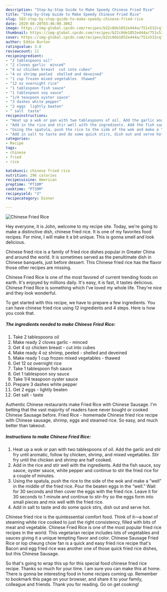 ```yaml
---
description: "Step-by-Step Guide to Make Speedy Chinese Fried Rice"
title: "Step-by-Step Guide to Make Speedy Chinese Fried Rice"
slug: 583-step-by-step-guide-to-make-speedy-chinese-fried-rice
date: 2020-08-20T03:46:09.306Z
image: https://img-global.cpcdn.com/recipes/b22c0de1852e444a/751x532cq70/chinese-fried-rice-recipe-main-photo.jpg
thumbnail: https://img-global.cpcdn.com/recipes/b22c0de1852e444a/751x532cq70/chinese-fried-rice-recipe-main-photo.jpg
cover: https://img-global.cpcdn.com/recipes/b22c0de1852e444a/751x532cq70/chinese-fried-rice-recipe-main-photo.jpg
author: Eddie Burton
ratingvalue: 3.8
reviewcount: 11
recipeingredient:
- "2 tablespoons oil"
- "2 cloves garlic  minced"
- "4 oz chicken breast  cut into cubes"
- "4 oz shrimp peeled  shelled and deveined"
- "1 cup frozen mixed vegetables  thawed"
- "12 oz overnight rice"
- "1 tablespoon fish sauce"
- "1 tablespoon soy sauce"
- "1/4 teaspoon oyster sauce"
- "3 dashes white pepper"
- "2 eggs  lightly beaten"
- " salt  taste"
recipeinstructions:
- "Heat up a wok or pan with two tablespoons of oil. Add the garlic and stir fry until aromatic, follow by chicken, shrimp, and mixed vegetables. Stir fry until the chicken and shrimp are half cooked."
- "Add in the rice and stir well with the ingredients. Add the fish sauce, soy sauce, oyster sauce, white pepper and continue to stir the fried rice for a couple of minutes."
- "Using the spatula, push the rice to the side of the wok and make a “well” in the middle of the fried rice. Pour the beaten eggs in the “well.” Wait for 30 seconds and then cover the eggs with the fried rice. Leave it for 30 seconds to 1 minute and continue to stir-fry so the eggs form into small pieces and mix well with the fried rice."
- "Add in salt to taste and do some quick stirs, dish out and serve hot."
categories:
- Recipe
tags:
- chinese
- fried
- rice

katakunci: chinese fried rice 
nutrition: 296 calories
recipecuisine: American
preptime: "PT10M"
cooktime: "PT39M"
recipeyield: "3"
recipecategory: Dinner

---
```



![Chinese Fried Rice](https://img-global.cpcdn.com/recipes/b22c0de1852e444a/751x532cq70/chinese-fried-rice-recipe-main-photo.jpg)

Hey everyone, it is John, welcome to my recipe site. Today, we're going to make a distinctive dish, chinese fried rice. It is one of my favorites food recipes. For mine, I will make it a bit unique. This is gonna smell and look delicious.

Chinese fried rice is a family of fried rice dishes popular in Greater China and around the world. It is sometimes served as the penultimate dish in Chinese banquets, just before dessert. This Chinese fried rice has the flavor those other recipes are missing.

Chinese Fried Rice is one of the most favored of current trending foods on earth. It's enjoyed by millions daily. It's easy, it is fast, it tastes delicious. Chinese Fried Rice is something which I've loved my whole life. They're nice and they look wonderful.


To get started with this recipe, we have to prepare a few ingredients. You can have chinese fried rice using 12 ingredients and 4 steps. Here is how you cook that.

<!--inarticleads1-->

##### The ingredients needed to make Chinese Fried Rice:

1. Take 2 tablespoons oil
1. Make ready 2 cloves garlic - minced
1. Get 4 oz chicken breast - cut into cubes
1. Make ready 4 oz shrimp, peeled - shelled and deveined
1. Make ready 1 cup frozen mixed vegetables - thawed
1. Get 12 oz overnight rice
1. Take 1 tablespoon fish sauce
1. Get 1 tablespoon soy sauce
1. Take 1/4 teaspoon oyster sauce
1. Prepare 3 dashes white pepper
1. Get 2 eggs - lightly beaten
1. Get  salt - taste


Authentic Chinese restaurants make Fried Rice with Chinese Sausage. I&#39;m betting that the vast majority of readers have never bought or cooked Chinese Sausage before. Fried Rice - homemade Chinese fried rice recipe with Chinese sausage, shrimp, eggs and steamed rice. So easy, and much better than takeout. 

<!--inarticleads2-->

##### Instructions to make Chinese Fried Rice:

1. Heat up a wok or pan with two tablespoons of oil. Add the garlic and stir fry until aromatic, follow by chicken, shrimp, and mixed vegetables. Stir fry until the chicken and shrimp are half cooked.
1. Add in the rice and stir well with the ingredients. Add the fish sauce, soy sauce, oyster sauce, white pepper and continue to stir the fried rice for a couple of minutes.
1. Using the spatula, push the rice to the side of the wok and make a “well” in the middle of the fried rice. Pour the beaten eggs in the “well.” Wait for 30 seconds and then cover the eggs with the fried rice. Leave it for 30 seconds to 1 minute and continue to stir-fry so the eggs form into small pieces and mix well with the fried rice.
1. Add in salt to taste and do some quick stirs, dish out and serve hot.


Chinese fried rice is the quintessential comfort food. Think of it—a bowl of steaming white rice cooked to just the right consistency, filled with bits of meat and vegetable. Chinese Fried Rice is one of the most popular fried rice recipes in the world. This vegetarian recipe includes lots of vegetables and sauces giving it a unique tempting flavor and color. Chinese Sausage Fried Rice or lop cheung chow fan is a quick and easy fried rice recipe that&#39;s Bacon and egg fried rice was another one of those quick fried rice dishes, but this Chinese Sausage. 

So that's going to wrap this up for this special food chinese fried rice recipe. Thanks so much for your time. I am sure you can make this at home. There is gonna be interesting food in home recipes coming up. Remember to bookmark this page on your browser, and share it to your family, colleague and friends. Thank you for reading. Go on get cooking!
